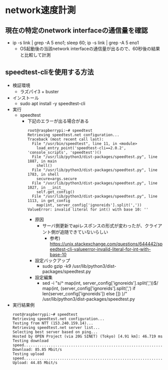 # network速度計測

## 現在の特定のnetwork interfaceの通信量を確認

* ip -s link | grep -A 5 eno1; sleep 60; ip -s link | grep -A 5 eno1
  * OS起動後の当該network interfaceの通信量が出るので、60秒後の結果と比較して計測

## speedtest-cliを使用する方法

* 検証環境
  * ラズパイ3 + buster
* インストール
  * sudo apt install -y speedtest-cli
* 実行
  * speedtest
    * 下記のエラーが出る場合がある
      ```
      root@raspberrypi:~# speedtest
      Retrieving speedtest.net configuration...
      Traceback (most recent call last):
        File "/usr/bin/speedtest", line 11, in <module>
          load_entry_point('speedtest-cli==2.0.2', 'console_scripts', 'speedtest')()
        File "/usr/lib/python3/dist-packages/speedtest.py", line 1887, in main
          shell()
        File "/usr/lib/python3/dist-packages/speedtest.py", line 1783, in shell
          secure=args.secure
        File "/usr/lib/python3/dist-packages/speedtest.py", line 1027, in __init__
          self.get_config()
        File "/usr/lib/python3/dist-packages/speedtest.py", line 1113, in get_config
          map(int, server_config['ignoreids'].split(','))
      ValueError: invalid literal for int() with base 10: ''
      ```
      * 原因
        * サーバ側更新でapiレスポンスの形式が変わったが、クライアント側が追随できていないらしい
          * 参考) https://unix.stackexchange.com/questions/644442/speedtest-cli-valueerror-invalid-literal-for-int-with-base-10
      * 設定バックアップ
        * sudo gzip -k9 /usr/lib/python3/dist-packages/speedtest.py
      * 設定編集
        * sed -i "s/^            map(int, server_config\['ignoreids'\].split(','))$/            map(int, (server_config['ignoreids'].split(',') if len(server_config['ignoreids']) else []) )/" /usr/lib/python3/dist-packages/speedtest.py
* 実行結果例
  ```
  root@raspberrypi:~# speedtest
  Retrieving speedtest.net configuration...
  Testing from NTT (153.240.159.14)...
  Retrieving speedtest.net server list...
  Selecting best server based on ping...
  Hosted by OPEN Project (via 20G SINET) (Tokyo) [4.91 km]: 46.719 ms
  Testing download speed................................................................................
  Download: 85.85 Mbit/s
  Testing upload speed......................................................................................................
  Upload: 44.85 Mbit/s
  ```